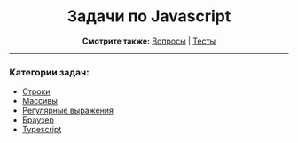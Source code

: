 <div align="center">

<h1>Задачи по Javascript</h1>

<b>Смотрите также:</b>
<a href="https://github.com/dollaween/javascript-questions">Вопросы</a> | <a href="https://github.com/dollaween/javascript-tests">Тесты</a>

</div>

---

### Категории задач:
* [Строки](./string.md)
* [Массивы](./array.md)
* [Регулярные выражения](./regexp.md)
* [Браузер](./browser.md)
* [Typescript](./typescript.md)
